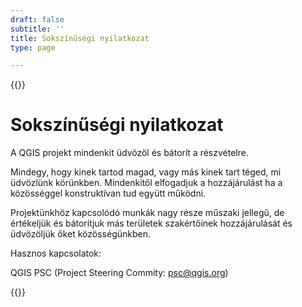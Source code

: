 ```yaml
---
draft: false
subtitle: ''
title: Sokszínűségi nyilatkozat
type: page

---
```

{{<content-start classes="content narrow" >}}
# Sokszínűségi nyilatkozat
A QGIS projekt mindenkit üdvözöl és bátorít a részvételre.

Mindegy, hogy kinek tartod magad, vagy más kinek tart téged, mi üdvözlünk körünkben. Mindenkitől elfogadjuk a hozzájárulást ha a közösséggel konstruktívan tud együtt működni.

Projektünkhöz kapcsolódó munkák nagy része műszaki jellegű, de értékeljük és bátorítjuk más területek szakértőinek hozzájárulását és üdvözöljük őket közösségünkben.

Hasznos kapcsolatok:

QGIS PSC (Project Steering Commity: [psc@qgis.org](mailto:psc@qgis.org))

{{<content-end >}}
